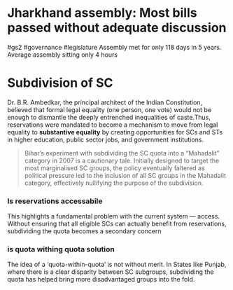 # Jharkhand assembly: Most bills passed without adequate discussion
#gs2 #governance #legislature
Assembly met for only 118 days in 5 years. Average assembly sitting only 4  hours


# Subdivision of SC
Dr. B.R. Ambedkar, the principal architect of the Indian Constitution, believed that formal legal equality (one person, one vote) would not be enough to dismantle the deeply entrenched inequalities of caste.Thus, reservations were mandated to become a mechanism to move from legal equality to **substantive equality** by creating opportunities for SCs and STs in higher education, public sector jobs, and government institutions.


>Bihar’s experiment with subdividing the SC quota into a “Mahadalit” category in 2007 is a cautionary tale. Initially designed to target the most marginalised SC groups, the policy eventually faltered as political pressure led to the inclusion of all SC groups in the Mahadalit category, effectively nullifying the purpose of the subdivision.

### Is reservations accessabile
This highlights a fundamental problem with the current system — access. Without ensuring that all eligible SCs can actually benefit from reservations, subdividing the quota becomes a secondary concern

### is quota withing quota solution
The idea of a ‘quota-within-quota’ is not without merit. In States like Punjab, where there is a clear disparity between SC subgroups, subdividing the quota has helped bring more disadvantaged groups into the fold.